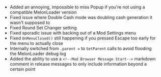 - Added an annoying, impossible to miss Popup if you're not using a compatible MelonLoader version
- Fixed issue where Double Cash mode was doubling cash generation it wasn't supposed to
- Fixed Round Set Changer setting
- Fixed sporadic issue with backing out of a Mod Settings menu
- Fixed `OnMenuClosed()` still happening if you pressed Escape too early for the menu to actually close
- Internally switched from `.parent =` to `SetParent` calls to avoid flooding the MelonLoader debug log
- Added the ability to use a `<!--Mod Browser Message Start-->` markdown comment in release messages to only include information beyond a certain point